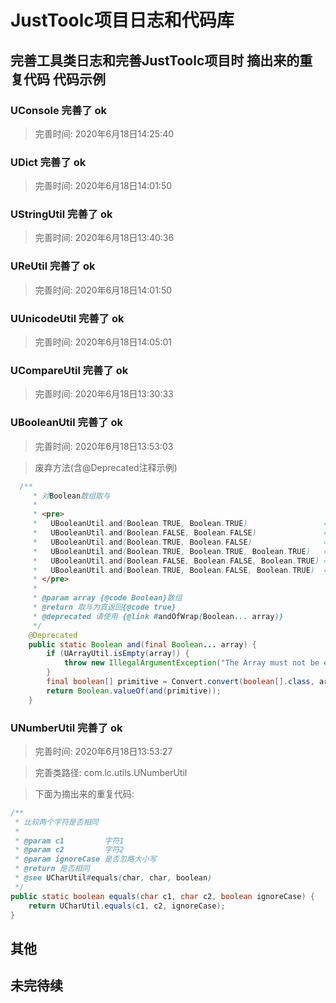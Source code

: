 # JustToolc项目日志和代码库

## 完善工具类日志和完善JustToolc项目时 摘出来的重复代码 代码示例

### UConsole 完善了 ok
> 完善时间: 2020年6月18日14:25:40

### UDict 完善了 ok
> 完善时间: 2020年6月18日14:01:50

### UStringUtil 完善了 ok
> 完善时间: 2020年6月18日13:40:36

### UReUtil 完善了 ok
> 完善时间: 2020年6月18日14:01:50

### UUnicodeUtil 完善了 ok
> 完善时间: 2020年6月18日14:05:01

### UCompareUtil 完善了 ok
> 完善时间: 2020年6月18日13:30:33

### UBooleanUtil 完善了 ok
> 完善时间: 2020年6月18日13:53:03

> 废弃方法(含@Deprecated注释示例)
```java
  /**
     * 对Boolean数组取与
     *
     * <pre>
     *   UBooleanUtil.and(Boolean.TRUE, Boolean.TRUE)                 = Boolean.TRUE
     *   UBooleanUtil.and(Boolean.FALSE, Boolean.FALSE)               = Boolean.FALSE
     *   UBooleanUtil.and(Boolean.TRUE, Boolean.FALSE)                = Boolean.FALSE
     *   UBooleanUtil.and(Boolean.TRUE, Boolean.TRUE, Boolean.TRUE)   = Boolean.TRUE
     *   UBooleanUtil.and(Boolean.FALSE, Boolean.FALSE, Boolean.TRUE) = Boolean.FALSE
     *   UBooleanUtil.and(Boolean.TRUE, Boolean.FALSE, Boolean.TRUE)  = Boolean.FALSE
     * </pre>
     *
     * @param array {@code Boolean}数组
     * @return 取与为真返回{@code true}
     * @deprecated 请使用 {@link #andOfWrap(Boolean... array)}
     */
    @Deprecated
    public static Boolean and(final Boolean... array) {
        if (UArrayUtil.isEmpty(array)) {
            throw new IllegalArgumentException("The Array must not be empty !");
        }
        final boolean[] primitive = Convert.convert(boolean[].class, array);
        return Boolean.valueOf(and(primitive));
    }
```

### UNumberUtil 完善了 ok
> 完善时间: 2020年6月18日13:53:27

> 完善类路径: com.lc.utils.UNumberUtil

> 下面为摘出来的重复代码: 
```java
/**
 * 比较两个字符是否相同
 *
 * @param c1         字符1
 * @param c2         字符2
 * @param ignoreCase 是否忽略大小写
 * @return 是否相同
 * @see UCharUtil#equals(char, char, boolean)
 */
public static boolean equals(char c1, char c2, boolean ignoreCase) {
    return UCharUtil.equals(c1, c2, ignoreCase);
}
```

## 其他

## 未完待续
